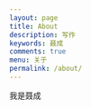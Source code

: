 ```yaml
---
layout: page
title: About
description: 写作
keywords: 聂成
comments: true
menu: 关于
permalink: /about/
---
```


我是聂成
